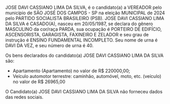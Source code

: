 JOSE DAVI CASSIANO LIMA DA SILVA, é o candidato(a) a VEREADOR pelo município de SÃO JOSÉ DOS CAMPOS - SP na eleição MUNICIPAL de 2024 pelo PARTIDO SOCIALISTA BRASILEIRO (PSB). JOSE DAVI CASSIANO LIMA DA SILVA é CASADO(A), nasceu em 20/05/1987, se declara do gênero MASCULINO da cor/raça PARDA, sua ocupação é PORTEIRO DE EDIFÍCIO, ASCENSORISTA, GARAGISTA, FAXINEIRO E ZELADOR e seu grau de instrução é ENSINO FUNDAMENTAL INCOMPLETO. Seu nome de urna é DAVI DA VEZ, e seu número de urna é 40.

Os bens declarados do candidato(a) JOSE DAVI CASSIANO LIMA DA SILVA são: 
- Apartamento (Apartamento) no valor de R$ 220000,00;
- Veículo automotor terrestre: caminhão, automóvel, moto, etc. (veículo) no valor de R$ 26965,00

O Candidato(a) JOSE DAVI CASSIANO LIMA DA SILVA não forneceu dados das redes sociais.
